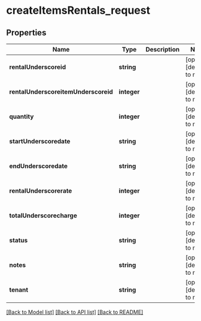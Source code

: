 # createItemsRentals_request

## Properties
Name | Type | Description | Notes
------------ | ------------- | ------------- | -------------
**rentalUnderscoreid** | **string** |  | [optional] [default to null]
**rentalUnderscoreitemUnderscoreid** | **integer** |  | [optional] [default to null]
**quantity** | **integer** |  | [optional] [default to null]
**startUnderscoredate** | **string** |  | [optional] [default to null]
**endUnderscoredate** | **string** |  | [optional] [default to null]
**rentalUnderscorerate** | **integer** |  | [optional] [default to null]
**totalUnderscorecharge** | **integer** |  | [optional] [default to null]
**status** | **string** |  | [optional] [default to null]
**notes** | **string** |  | [optional] [default to null]
**tenant** | **string** |  | [optional] [default to null]

[[Back to Model list]](../README.md#documentation-for-models) [[Back to API list]](../README.md#documentation-for-api-endpoints) [[Back to README]](../README.md)


